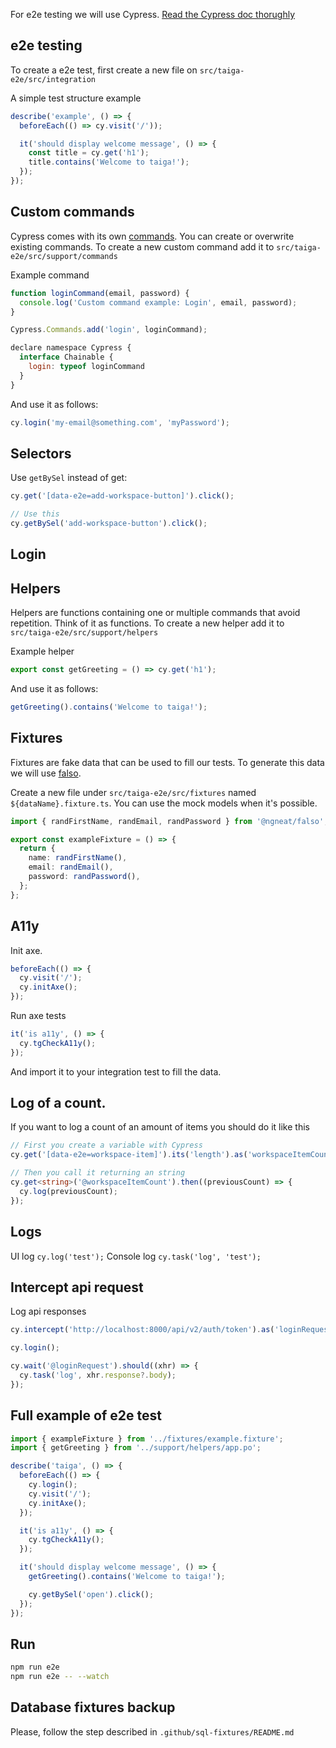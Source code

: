 For e2e testing we will use Cypress. [Read the Cypress doc thorughly](https://docs.cypress.io/guides/getting-started/writing-your-first-test)

## e2e testing

To create a e2e test, first create a new file on `src/taiga-e2e/src/integration`

A simple test structure example

```js
describe('example', () => {
  beforeEach(() => cy.visit('/'));

  it('should display welcome message', () => {
    const title = cy.get('h1');
    title.contains('Welcome to taiga!');
  });
});
```

## Custom commands

Cypress comes with its own [commands](https://docs.cypress.io/api/commands/click). You can create or overwrite existing commands.
To create a new custom command add it to `src/taiga-e2e/src/support/commands`

Example command

```js
function loginCommand(email, password) {
  console.log('Custom command example: Login', email, password);
}

Cypress.Commands.add('login', loginCommand);

declare namespace Cypress {
  interface Chainable {
    login: typeof loginCommand
  }
}
```

And use it as follows:

```js
cy.login('my-email@something.com', 'myPassword');
```

## Selectors

Use `getBySel` instead of get:

```ts
cy.get('[data-e2e=add-workspace-button]').click();

// Use this
cy.getBySel('add-workspace-button').click();
```

## Login

## Helpers

Helpers are functions containing one or multiple commands that avoid repetition. Think of it as functions.
To create a new helper add it to `src/taiga-e2e/src/support/helpers`

Example helper

```js
export const getGreeting = () => cy.get('h1');
```

And use it as follows:

```js
getGreeting().contains('Welcome to taiga!');
```

## Fixtures

Fixtures are fake data that can be used to fill our tests. To generate this data we will use [falso](https://github.com/ngneat/falso).

Create a new file under `src/taiga-e2e/src/fixtures` named `${dataName}.fixture.ts`. You can use the mock models when it's possible.

```ts
import { randFirstName, randEmail, randPassword } from '@ngneat/falso';

export const exampleFixture = () => {
  return {
    name: randFirstName(),
    email: randEmail(),
    password: randPassword(),
  };
};
```

## A11y

Init axe.

```ts
beforeEach(() => {
  cy.visit('/');
  cy.initAxe();
});
```

Run axe tests

```ts
it('is a11y', () => {
  cy.tgCheckA11y();
});
```

And import it to your integration test to fill the data.

## Log of a count.

If you want to log a count of an amount of items you should do it like this

```ts
// First you create a variable with Cypress
cy.get('[data-e2e=workspace-item]').its('length').as('workspaceItemCount');

// Then you call it returning an string
cy.get<string>('@workspaceItemCount').then((previousCount) => {
  cy.log(previousCount);
});
```

## Logs

UI log `cy.log('test');`
Console log `cy.task('log', 'test');`

## Intercept api request

Log api responses

```ts
cy.intercept('http://localhost:8000/api/v2/auth/token').as('loginRequest');

cy.login();

cy.wait('@loginRequest').should((xhr) => {
  cy.task('log', xhr.response?.body);
});
```

## Full example of e2e test

```ts
import { exampleFixture } from '../fixtures/example.fixture';
import { getGreeting } from '../support/helpers/app.po';

describe('taiga', () => {
  beforeEach(() => {
    cy.login();
    cy.visit('/');
    cy.initAxe();
  });

  it('is a11y', () => {
    cy.tgCheckA11y();
  });

  it('should display welcome message', () => {
    getGreeting().contains('Welcome to taiga!');

    cy.getBySel('open').click();
  });
});
```

## Run

```sh
npm run e2e
npm run e2e -- --watch
```

## Database fixtures backup

Please, follow the step described in `.github/sql-fixtures/README.md`
